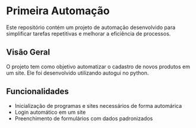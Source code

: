 # Primeira Automação

Este repositório contém um projeto de automação desenvolvido para simplificar tarefas repetitivas e melhorar a eficiência de processos.

## Visão Geral

O projeto tem como objetivo automatizar o cadastro de novos produtos em um site. Ele foi desenvolvido utilizando autogui no python.

## Funcionalidades

* Inicialização de programas e sites necessários de forma automárica
* Login automático em um site
* Preenchimento de formulários com dados padronizados
  

  
